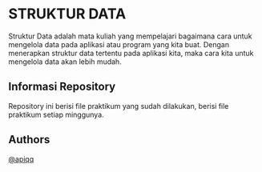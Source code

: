 
# STRUKTUR DATA

Struktur Data adalah mata kuliah yang mempelajari bagaimana cara untuk mengelola data pada aplikasi atau program yang kita buat. Dengan menerapkan struktur data tertentu pada aplikasi kita, maka cara kita untuk mengelola data akan lebih mudah.




## Informasi Repository

Repository ini berisi file praktikum yang sudah dilakukan, berisi file praktikum setiap minggunya.


## Authors

[@apiqq](https://www.github.com/apiqq)

